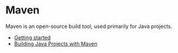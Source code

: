 # Maven

Maven is an open-source build tool, used primarily for Java projects.

- [Getting started](https://maven.apache.org/guides/getting-started/)
- [Building Java Projects with Maven](https://spring.io/guides/gs/maven/)
